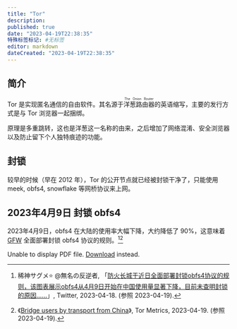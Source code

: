 ```yaml
---
title: "Tor"
description:
published: true
date: "2023-04-19T22:38:35"
特殊标签标记: #无标签
editor: markdown
dateCreated: "2023-04-19T22:38:35"
---
```


## 简介

Tor 是实现匿名通信的自由软件。其名源于<ruby>洋葱路由器<rp>(</rp><rt>The Onion Router</rt><rp>)</rp></ruby>的英语缩写，主要的发行方式是与 Tor 浏览器一起捆绑。

原理是多重跳转，这也是洋葱这一名称的由来，之后增加了网络混淆、安全浏览器以及防止留下个人独特痕迹的功能。

## 封锁

较早的时候（早在 2012 年），Tor 的公开节点就已经被封锁干净了，只能使用 meek, obfs4, snowflake 等网桥协议来上网。

## 2023年4月9日 封锁 obfs4

2023年4月9日，obfs4 在大陆的使用率大幅下降，大约降低了 90%，这意味着 [GFW](/censorship/技术/GFW.md) 全面部署封锁 obfs4 协议的规则。[^61473][^ubcc]

[^61473]: 稀神サグメ⭐️ @無名の反逆者, 「[防火长城于近日全面部署封锁obfs4协议的规则，该图表展示obfs4从4月9日开始在中国使用量显著下降，目前未查明封锁的原因……](https://web.archive.org/web/20230418120224/https://twitter.com/kishinsagi/status/1648222309897961473)」, Twitter, 2023-04-18. (参照 2023-04-19).

[^ubcc]: 《[Bridge users by transport from China](https://web.archive.org/web/20230419143731/https://metrics.torproject.org/userstats-bridge-combined.html?start=2023-03-19&end=2023-04-19&country=cn)》, Tor Metrics, 2023-04-19. (参照 2023-04-19).

<object type="application/pdf" data="https://s3.tebi.io/ggame/ShareX/userstats-bridge-combined-cn-2023-03-19-2023-04-19.pdf#toolbar=0" width="100%" height="400px" markdown="1">

Unable to display PDF file. [Download](https://s3.tebi.io/ggame/ShareX/userstats-bridge-combined-cn-2023-03-19-2023-04-19.pdf) instead.

</object>
